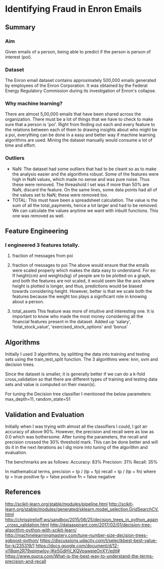 # Identifying Fraud in Enron Emails

## Summary

### Aim
Given emails of a person, being able to predict if the person is person of interest (poi).

### Dataset
The Enron email dataset contains approximately 500,000 emails generated by employees of the Enron Corporation. It was obtained by the Federal Energy Regulatory Commission during its investigation of Enron's collapse.

### Why machine learning?
There are almost 5,00,000 emails that have been shared across the organization. There must be a lot of things that we have to check to make sure that a person is 'poi'. Right from finding out each and every feature to the relations between each of them to drawing insights about who might be a poi, everything can be done in a easy and better way if machine learning algorithms are used. Mining the dataset manually would consume a lot of time and effort.

### Outliers
- NaN: The dataset had some outliers that had to be cleant so as to make the analysis easier and the algorithms robust. Some of the features were high in NaN values, which made no sense and was pure noise. Thus these were removed. The threashold I set was if more than 50% are NaN, discard the feature. On the same lines, some data points had all of the values set to NaN; these were removed too.
- TOTAL: This must have been a spreadsheet calculation. The value is the sum of all the total_payments, hence a lot larger and had to be removed. We can calculate the values anytime we want with inbuilt functions. This one was removed as well.

## Feature Engineering

### I engineered 3 features totally.
1. fraction of messages from poi
2. fraction of messages to poi
The above would ensure that the emails were scaled properly which makes the data easy to understand. 
For ex: If height(cm) and weights(kg) of people are to be plotted on a graph, and both the features are not scaled, it would
seem like the axis where height is plotted is longer, and thus, predictions would be biased towards considering height. However, better is that we scale both the features because the weight too plays a significant role in knowing about a person.

3. total_assets
This feature was more of intuitive and interesting one. It is important to know who made the most money considering all the financial features present in the dataset. Added up 'salary', 'total_stock_value', 'exercised_stock_options' and 'bonus'

## Algorithms
Initially I used 3 algorithms, by splitting the data into training and testing sets using the train_test_split function.
The 3 algorithms were:
knn, svm and decision trees.

Since the dataset is smaller, it is generally better if we can do a k-fold cross_validation so that there are different types of training and testing data sets and value is computed on their mean(s).

For tuning the Decision tree classifier I mentioned the below parameters:
max_depth=11, random_state=51

## Validation and Evaluation
Initially when I was trying with almost all the classifiers I could, I got an accuracy of above 90%. However, the precision and recall were as low as 0.0 which was bothersome.
After tuning the parameters, the recall and precision crossed the 30% threshold mark. This can be done better and will do it in the next iterations as I dig more into tuning of the algorithm and evaluation.

The benchmarks are as follows:
Accuracy: 83%
Precision: 31%
Recall: 35%

In mathematical terms, 
precision = tp / (tp + fp)
recall = tp / (tp + fn)
where tp = true positive
fp = false positive
fn = false negative

## References
http://scikit-learn.org/stable/modules/pipeline.html
http://scikit-learn.org/stable/modules/generated/sklearn.model_selection.GridSearchCV.html
http://chrisstrelioff.ws/sandbox/2015/06/25/decision_trees_in_python_again_cross_validation.html
http://dataaspirant.com/2017/02/01/decision-tree-algorithm-python-with-scikit-learn/
http://machinelearningmastery.com/tune-number-size-decision-trees-xgboost-python/
https://discussions.udacity.com/t/selectkbest-best-value-for-k/235319/1
https://docs.google.com/document/d/12-vI18qm2R79xpjmwloy-lKe5GdHV_KQVpaweieOnXY/edit#
https://www.quora.com/What-is-the-best-way-to-understand-the-terms-precision-and-recall
